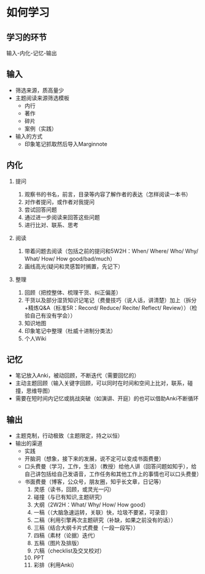 # 如何学习
## 学习的环节
输入-内化-记忆-输出
## 输入
* 筛选来源，质高量少
* 主题阅读来源筛选模板
   * 内行
   * 著作
   * 碎片
   * 案例（实践）
* 输入的方式
   * 印象笔记抓取然后导入Marginnote

## 内化
1. 提问
   1. 观察书的书名，前言，目录等内容了解作者的表达（怎样阅读一本书）
   2. 对作者提问，或作者对我提问
   3. 尝试回答问题
   4. 通过进一步阅读来回答这些问题
   5. 进行比对、联系、思考

2. 阅读
   1. 带着问题去阅读（包括之前的提问和5W2H：When/ Where/ Who/ Why/ What/ How/ How good/bad/much）
   2. 画线高光(疑问和灵感暂时搁置，先记下）

3. 整理
   1. 回顾（把控整体、梳理干货、纠正偏差）
   2. 干货以及部分湿货知识记笔记（费曼技巧（说人话，讲清楚）加上（拆分+精炼Q&A（标准5R：Record/ Reduce/ Recite/ Reflect/ Review））（检验自己有没有学会））
   3. 知识地图
   4. 印象笔记中整理（杜威十进制分类法）
   5. 个人Wiki

## 记忆
* 笔记放入Anki，被动回顾，不断迭代（需要回忆的）
* 主动主题回顾（输入关键字回顾，可以同时在时间和空间上比对，联系，碰撞，思维导图）
* 需要在短时间内记忆或挑战突破（如演讲、开庭）的也可以借助Anki不断循环

## 输出
* 主题克制，行动极致（主题限定，持之以恒）
* 输出的渠道
   * 实践
   * 开脑洞（想象，接下来的发展，说不定可以变成书面费曼）
   * 口头费曼（学习，工作，生活）（教授）给他人讲（回答问题如知乎），给自己讲包括给自己发语音，工作任务和其他工作上的事情也可以口头费曼）
   * 书面费曼（博客，公众号，朋友圈，知乎长文章，日记等）
     1. 灵感（读书，回顾，或灵光一闪）
     2. 碰撞（与已有知识,主题研究）
     3. 大纲（2W2H：What/ Why/ How/ How good）
     4. 一稿（（大脑急速运转，关联）快，垃圾不要紧，可录音）
     5. 二稿（利用引擎再次主题研究（补缺，如果之前没有的话））
     6. 三稿（结合大纲卡片式费曼（一段一段写））
     7. 四稿（素材（论据）迭代）
     8. 五稿（图片及排版）
     9. 六稿（checklist及交叉校对）
     10. PPT
     11. 彩排（利用Anki）

